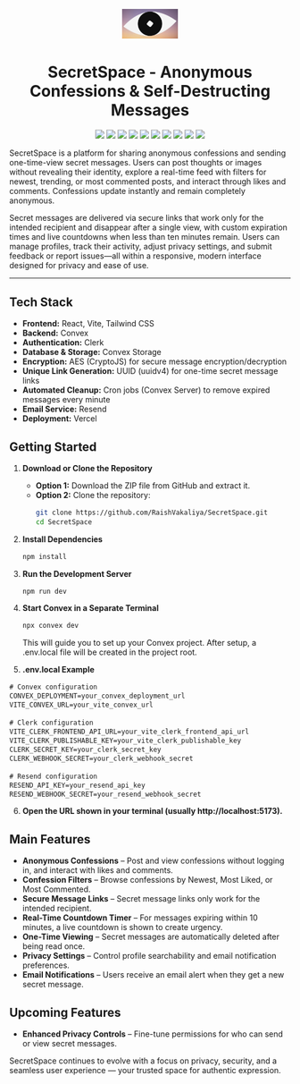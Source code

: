<p align="center">
  <img src="/public/secretspace_app_logo.jpg" alt="SecretSpace Logo" cursor="none" width="100"/>
</p>

<h1 align="center">SecretSpace - Anonymous Confessions & Self-Destructing Messages</h1>

<p align="center">
  <img src="https://img.shields.io/badge/React-20232A?style=for-the-badge&logo=react&logoColor=61DAFB" />
  <img src="https://img.shields.io/badge/Vite-646CFF?style=for-the-badge&logo=vite&logoColor=white" />
  <img src="https://img.shields.io/badge/TailwindCSS-38B2AC?style=for-the-badge&logo=tailwindcss&logoColor=white" />
  <img src="https://img.shields.io/badge/Convex-212830?style=for-the-badge&logo=cloud&logoColor=white" />
  <img src="https://img.shields.io/badge/Clerk-3D3DFF?style=for-the-badge&logo=clerk&logoColor=white" />
  <img src="https://img.shields.io/badge/CryptoJS-AES-blue?style=for-the-badge" />
  <img src="https://img.shields.io/badge/UUID-green?style=for-the-badge" />
  <img src="https://img.shields.io/badge/CronJobs-FF9800?style=for-the-badge&logo=clockify&logoColor=white" />
  <img src="https://img.shields.io/badge/Resend-20234A?style=for-the-badge&logo=resend&logoColor=white" />
  <img src="https://img.shields.io/badge/Vercel-000000?style=for-the-badge&logo=vercel&logoColor=white" />
</p>

SecretSpace is a platform for sharing anonymous confessions and sending one-time-view secret messages. Users can post thoughts or images without revealing their identity, explore a real-time feed with filters for newest, trending, or most commented posts, and interact through likes and comments. Confessions update instantly and remain completely anonymous.

Secret messages are delivered via secure links that work only for the intended recipient and disappear after a single view, with custom expiration times and live countdowns when less than ten minutes remain. Users can manage profiles, track their activity, adjust privacy settings, and submit feedback or report issues—all within a responsive, modern interface designed for privacy and ease of use.

---

## Tech Stack

- **Frontend:** React, Vite, Tailwind CSS
- **Backend:** Convex
- **Authentication:** Clerk
- **Database & Storage:** Convex Storage
- **Encryption:** AES (CryptoJS) for secure message encryption/decryption
- **Unique Link Generation:** UUID (uuidv4) for one-time secret message links
- **Automated Cleanup:** Cron jobs (Convex Server) to remove expired messages every minute
- **Email Service:** Resend
- **Deployment:** Vercel

## Getting Started

1. **Download or Clone the Repository**

   - **Option 1:** Download the ZIP file from GitHub and extract it.
   - **Option 2:** Clone the repository:
     ```bash
     git clone https://github.com/RaishVakaliya/SecretSpace.git
     cd SecretSpace
     ```

2. **Install Dependencies**

   ```bash
   npm install
   ```

3. **Run the Development Server**

   ```bash
   npm run dev
   ```

4. **Start Convex in a Separate Terminal**

   ```bash
   npx convex dev
   ```

   This will guide you to set up your Convex project.
   After setup, a .env.local file will be created in the project root.

5. **.env.local Example**

```env
# Convex configuration
CONVEX_DEPLOYMENT=your_convex_deployment_url
VITE_CONVEX_URL=your_vite_convex_url

# Clerk configuration
VITE_CLERK_FRONTEND_API_URL=your_vite_clerk_frontend_api_url
VITE_CLERK_PUBLISHABLE_KEY=your_vite_clerk_publishable_key
CLERK_SECRET_KEY=your_clerk_secret_key
CLERK_WEBHOOK_SECRET=your_clerk_webhook_secret

# Resend configuration
RESEND_API_KEY=your_resend_api_key
RESEND_WEBHOOK_SECRET=your_resend_webhook_secret
```

6. **Open the URL shown in your terminal (usually http://localhost:5173).**

## Main Features

- **Anonymous Confessions** – Post and view confessions without logging in, and interact with likes and comments.
- **Confession Filters** – Browse confessions by Newest, Most Liked, or Most Commented.
- **Secure Message Links** – Secret message links only work for the intended recipient.
- **Real-Time Countdown Timer** – For messages expiring within 10 minutes, a live countdown is shown to create urgency.
- **One-Time Viewing** – Secret messages are automatically deleted after being read once.
- **Privacy Settings** – Control profile searchability and email notification preferences.
- **Email Notifications** – Users receive an email alert when they get a new secret message.

## Upcoming Features

- **Enhanced Privacy Controls** – Fine-tune permissions for who can send or view secret messages.

SecretSpace continues to evolve with a focus on privacy, security, and a seamless user experience — your trusted space for authentic expression.
